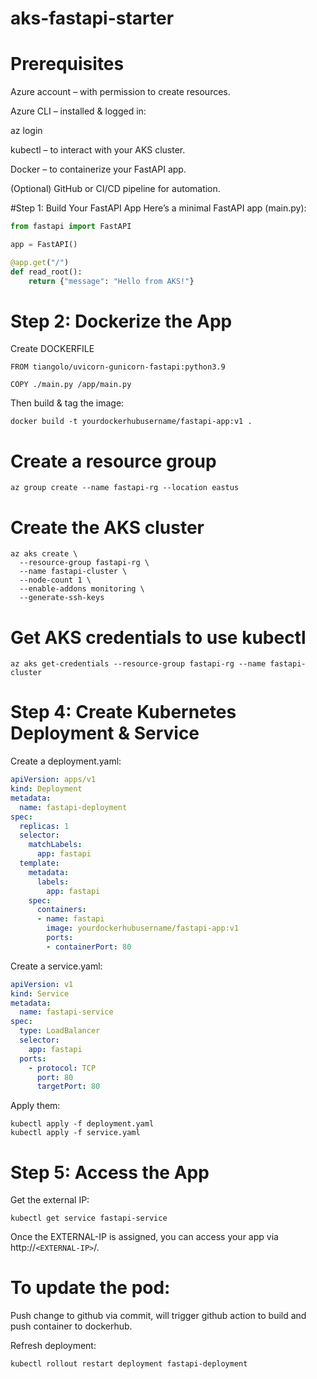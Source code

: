 # aks-fastapi-starter

# Prerequisites
Azure account – with permission to create resources.

Azure CLI – installed & logged in:

az login

kubectl – to interact with your AKS cluster.

Docker – to containerize your FastAPI app.

(Optional) GitHub or CI/CD pipeline for automation.

#Step 1: Build Your FastAPI App
Here’s a minimal FastAPI app (main.py):
```Python
from fastapi import FastAPI

app = FastAPI()

@app.get("/")
def read_root():
    return {"message": "Hello from AKS!"}
```

# Step 2: Dockerize the App
Create DOCKERFILE
```Docker
FROM tiangolo/uvicorn-gunicorn-fastapi:python3.9

COPY ./main.py /app/main.py
```

Then build & tag the image:
```
docker build -t yourdockerhubusername/fastapi-app:v1 .
```

# Create a resource group
```
az group create --name fastapi-rg --location eastus
```
# Create the AKS cluster
```
az aks create \
  --resource-group fastapi-rg \
  --name fastapi-cluster \
  --node-count 1 \
  --enable-addons monitoring \
  --generate-ssh-keys
```
# Get AKS credentials to use kubectl
```
az aks get-credentials --resource-group fastapi-rg --name fastapi-cluster
```

# Step 4: Create Kubernetes Deployment & Service
Create a deployment.yaml:
```yaml
apiVersion: apps/v1
kind: Deployment
metadata:
  name: fastapi-deployment
spec:
  replicas: 1
  selector:
    matchLabels:
      app: fastapi
  template:
    metadata:
      labels:
        app: fastapi
    spec:
      containers:
      - name: fastapi
        image: yourdockerhubusername/fastapi-app:v1
        ports:
        - containerPort: 80
```

Create a service.yaml:
```yaml
apiVersion: v1
kind: Service
metadata:
  name: fastapi-service
spec:
  type: LoadBalancer
  selector:
    app: fastapi
  ports:
    - protocol: TCP
      port: 80
      targetPort: 80
```
Apply them:
```
kubectl apply -f deployment.yaml
kubectl apply -f service.yaml
```

# Step 5: Access the App
Get the external IP:
```
kubectl get service fastapi-service
```

Once the EXTERNAL-IP is assigned, you can access your app via http://`<EXTERNAL-IP>`/.

# To update the pod:
Push change to github via commit, will trigger github action to build and push container to dockerhub.

Refresh deployment:
```
kubectl rollout restart deployment fastapi-deployment
```